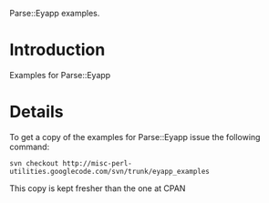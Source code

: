 Parse::Eyapp examples.

# Introduction #

Examples for Parse::Eyapp


# Details #

To get a copy of the examples for Parse::Eyapp issue the following command:

```
svn checkout http://misc-perl-utilities.googlecode.com/svn/trunk/eyapp_examples 
```

This copy is kept fresher than the one at CPAN